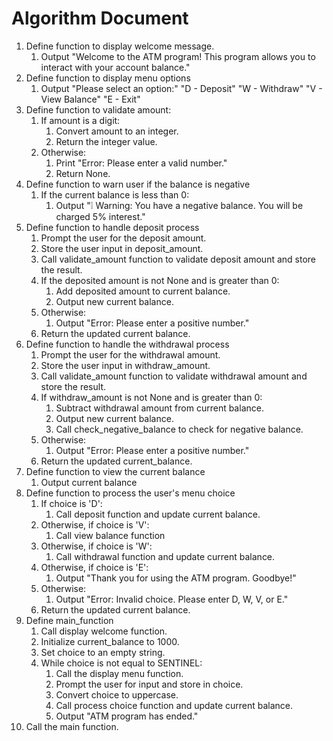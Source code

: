 # Algorithm Document

1. Define function to display welcome message.
   1. Output "Welcome to the ATM program! This program allows you to interact with your account balance."
2. Define function to display menu options
   1. Output "Please select an option:"
          "D - Deposit"
          "W - Withdraw"
          "V - View Balance"
          "E - Exit"
3. Define function to validate amount:
   1. If amount is a digit:
      1. Convert amount to an integer. 
      2. Return the integer value.
   2. Otherwise:
      1. Print "Error: Please enter a valid number."
      2. Return None.
4. Define function to warn user if the balance is negative
   1. If the current balance is less than 0:
      1. Output "❕ Warning: You have a negative balance. You will be charged 5% interest."
5. Define function to handle deposit process
   1. Prompt the user for the deposit amount. 
   2. Store the user input in deposit_amount. 
   3. Call validate_amount function to validate deposit amount and store the result.
   4. If the deposited amount is not None and is greater than 0:
      1. Add deposited amount to current balance. 
      2. Output new current balance.
   5. Otherwise:
      1. Output "Error: Please enter a positive number."
   6. Return the updated current balance.
6. Define function to handle the withdrawal process
   1. Prompt the user for the withdrawal amount. 
   2. Store the user input in withdraw_amount. 
   3. Call validate_amount function to validate withdrawal amount and store the result. 
   4. If withdraw_amount is not None and is greater than 0:
      1. Subtract withdrawal amount from current balance. 
      2. Output new current balance.
      3. Call check_negative_balance to check for negative balance. 
   5. Otherwise:
      1. Output "Error: Please enter a positive number."
   6. Return the updated current_balance.
7. Define function to view the current balance
   1. Output current balance
8. Define function to process the user's menu choice
   1. If choice is 'D':
      1. Call deposit function and update current balance. 
   2. Otherwise, if choice is 'V':
      1. Call view balance function 
   3. Otherwise, if choice is 'W':
      1. Call withdrawal function and update current balance. 
   4. Otherwise, if choice is 'E':
      1. Output "Thank you for using the ATM program. Goodbye!"
   5. Otherwise:
      1. Output "Error: Invalid choice. Please enter D, W, V, or E."
   6. Return the updated current balance.
9. Define main_function
   1. Call display welcome function. 
   2. Initialize current_balance to 1000. 
   3. Set choice to an empty string. 
   4. While choice is not equal to SENTINEL:
      1. Call the display menu function. 
      2. Prompt the user for input and store in choice. 
      3. Convert choice to uppercase. 
      4. Call process choice function and update current balance. 
      5. Output "ATM program has ended."
10. Call the main function. 



